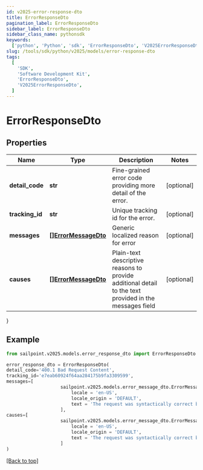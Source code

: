 ```yaml
---
id: v2025-error-response-dto
title: ErrorResponseDto
pagination_label: ErrorResponseDto
sidebar_label: ErrorResponseDto
sidebar_class_name: pythonsdk
keywords:
  ['python', 'Python', 'sdk', 'ErrorResponseDto', 'V2025ErrorResponseDto']
slug: /tools/sdk/python/v2025/models/error-response-dto
tags:
  [
    'SDK',
    'Software Development Kit',
    'ErrorResponseDto',
    'V2025ErrorResponseDto',
  ]
---
```


# ErrorResponseDto

## Properties

| Name | Type | Description | Notes |
| --- | --- | --- | --- |
| **detail_code** | **str** | Fine-grained error code providing more detail of the error. | [optional] |
| **tracking_id** | **str** | Unique tracking id for the error. | [optional] |
| **messages** | [**[]ErrorMessageDto**](error-message-dto) | Generic localized reason for error | [optional] |
| **causes** | [**[]ErrorMessageDto**](error-message-dto) | Plain-text descriptive reasons to provide additional detail to the text provided in the messages field | [optional] |

}

## Example

```python
from sailpoint.v2025.models.error_response_dto import ErrorResponseDto

error_response_dto = ErrorResponseDto(
detail_code='400.1 Bad Request Content',
tracking_id='e7eab60924f64aa284175b9fa3309599',
messages=[
                    sailpoint.v2025.models.error_message_dto.ErrorMessageDto(
                        locale = 'en-US',
                        locale_origin = 'DEFAULT',
                        text = 'The request was syntactically correct but its content is semantically invalid.', )
                    ],
causes=[
                    sailpoint.v2025.models.error_message_dto.ErrorMessageDto(
                        locale = 'en-US',
                        locale_origin = 'DEFAULT',
                        text = 'The request was syntactically correct but its content is semantically invalid.', )
                    ]
)

```

[[Back to top]](#)
